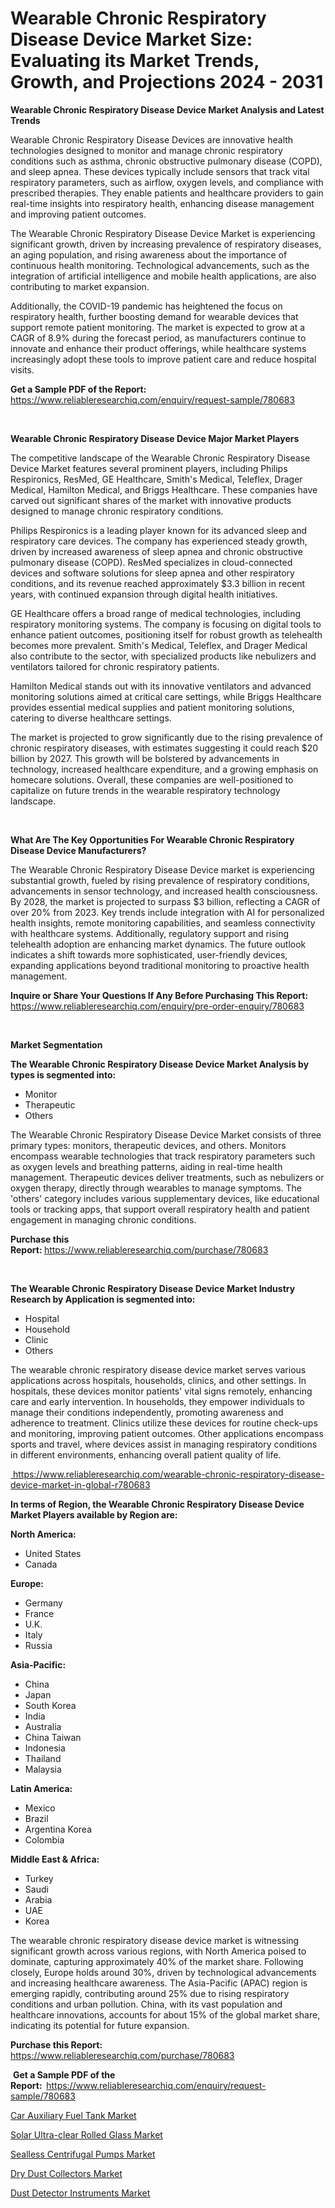 <p><h1>Wearable Chronic Respiratory Disease Device Market Size: Evaluating its Market Trends, Growth, and Projections 2024 - 2031</h1></p><p><strong>Wearable Chronic Respiratory Disease Device Market Analysis and Latest Trends</strong></p>
<p><p>Wearable Chronic Respiratory Disease Devices are innovative health technologies designed to monitor and manage chronic respiratory conditions such as asthma, chronic obstructive pulmonary disease (COPD), and sleep apnea. These devices typically include sensors that track vital respiratory parameters, such as airflow, oxygen levels, and compliance with prescribed therapies. They enable patients and healthcare providers to gain real-time insights into respiratory health, enhancing disease management and improving patient outcomes.</p><p>The Wearable Chronic Respiratory Disease Device Market is experiencing significant growth, driven by increasing prevalence of respiratory diseases, an aging population, and rising awareness about the importance of continuous health monitoring. Technological advancements, such as the integration of artificial intelligence and mobile health applications, are also contributing to market expansion. </p><p>Additionally, the COVID-19 pandemic has heightened the focus on respiratory health, further boosting demand for wearable devices that support remote patient monitoring. The market is expected to grow at a CAGR of 8.9% during the forecast period, as manufacturers continue to innovate and enhance their product offerings, while healthcare systems increasingly adopt these tools to improve patient care and reduce hospital visits.</p></p>
<p><strong>Get a Sample PDF of the Report:&nbsp;</strong> <a href="https://www.reliableresearchiq.com/enquiry/request-sample/780683?utm_campaign=1144&utm_medium=2&utm_source=Github&utm_content=ia&utm_term=15102024&utm_id=wearable-chronic-respiratory-disease-device">https://www.reliableresearchiq.com/enquiry/request-sample/780683</a></p>
<p>&nbsp;</p>
<p><strong>Wearable Chronic Respiratory Disease Device Major Market Players</strong></p>
<p><p>The competitive landscape of the Wearable Chronic Respiratory Disease Device Market features several prominent players, including Philips Respironics, ResMed, GE Healthcare, Smith's Medical, Teleflex, Drager Medical, Hamilton Medical, and Briggs Healthcare. These companies have carved out significant shares of the market with innovative products designed to manage chronic respiratory conditions.</p><p>Philips Respironics is a leading player known for its advanced sleep and respiratory care devices. The company has experienced steady growth, driven by increased awareness of sleep apnea and chronic obstructive pulmonary disease (COPD). ResMed specializes in cloud-connected devices and software solutions for sleep apnea and other respiratory conditions, and its revenue reached approximately $3.3 billion in recent years, with continued expansion through digital health initiatives.</p><p>GE Healthcare offers a broad range of medical technologies, including respiratory monitoring systems. The company is focusing on digital tools to enhance patient outcomes, positioning itself for robust growth as telehealth becomes more prevalent. Smith's Medical, Teleflex, and Drager Medical also contribute to the sector, with specialized products like nebulizers and ventilators tailored for chronic respiratory patients.</p><p>Hamilton Medical stands out with its innovative ventilators and advanced monitoring solutions aimed at critical care settings, while Briggs Healthcare provides essential medical supplies and patient monitoring solutions, catering to diverse healthcare settings.</p><p>The market is projected to grow significantly due to the rising prevalence of chronic respiratory diseases, with estimates suggesting it could reach $20 billion by 2027. This growth will be bolstered by advancements in technology, increased healthcare expenditure, and a growing emphasis on homecare solutions. Overall, these companies are well-positioned to capitalize on future trends in the wearable respiratory technology landscape.</p></p>
<p>&nbsp;</p>
<p><strong>What Are The Key Opportunities For Wearable Chronic Respiratory Disease Device Manufacturers?</strong></p>
<p><p>The Wearable Chronic Respiratory Disease Device market is experiencing substantial growth, fueled by rising prevalence of respiratory conditions, advancements in sensor technology, and increased health consciousness. By 2028, the market is projected to surpass $3 billion, reflecting a CAGR of over 20% from 2023. Key trends include integration with AI for personalized health insights, remote monitoring capabilities, and seamless connectivity with healthcare systems. Additionally, regulatory support and rising telehealth adoption are enhancing market dynamics. The future outlook indicates a shift towards more sophisticated, user-friendly devices, expanding applications beyond traditional monitoring to proactive health management.</p></p>
<p><strong>Inquire or Share Your Questions If Any Before Purchasing This Report:</strong> <a href="https://www.reliableresearchiq.com/enquiry/pre-order-enquiry/780683?utm_campaign=1144&utm_medium=2&utm_source=Github&utm_content=ia&utm_term=15102024&utm_id=wearable-chronic-respiratory-disease-device">https://www.reliableresearchiq.com/enquiry/pre-order-enquiry/780683</a></p>
<p>&nbsp;</p>
<p><strong>Market Segmentation</strong></p>
<p><strong>The Wearable Chronic Respiratory Disease Device Market Analysis by types is segmented into:</strong></p>
<p><ul><li>Monitor</li><li>Therapeutic</li><li>Others</li></ul></p>
<p><p>The Wearable Chronic Respiratory Disease Device Market consists of three primary types: monitors, therapeutic devices, and others. Monitors encompass wearable technologies that track respiratory parameters such as oxygen levels and breathing patterns, aiding in real-time health management. Therapeutic devices deliver treatments, such as nebulizers or oxygen therapy, directly through wearables to manage symptoms. The 'others' category includes various supplementary devices, like educational tools or tracking apps, that support overall respiratory health and patient engagement in managing chronic conditions.</p></p>
<p><strong>Purchase this Report:&nbsp;</strong><a href="https://www.reliableresearchiq.com/purchase/780683?utm_campaign=1144&utm_medium=2&utm_source=Github&utm_content=ia&utm_term=15102024&utm_id=wearable-chronic-respiratory-disease-device">https://www.reliableresearchiq.com/purchase/780683</a></p>
<p>&nbsp;</p>
<p><strong>The Wearable Chronic Respiratory Disease Device Market Industry Research by Application is segmented into:</strong></p>
<p><ul><li>Hospital</li><li>Household</li><li>Clinic</li><li>Others</li></ul></p>
<p><p>The wearable chronic respiratory disease device market serves various applications across hospitals, households, clinics, and other settings. In hospitals, these devices monitor patients' vital signs remotely, enhancing care and early intervention. In households, they empower individuals to manage their conditions independently, promoting awareness and adherence to treatment. Clinics utilize these devices for routine check-ups and monitoring, improving patient outcomes. Other applications encompass sports and travel, where devices assist in managing respiratory conditions in different environments, enhancing overall patient quality of life.</p></p>
<p><a href="https://www.reliableresearchiq.com/wearable-chronic-respiratory-disease-device-market-in-global-r780683?utm_campaign=1144&utm_medium=2&utm_source=Github&utm_content=ia&utm_term=15102024&utm_id=wearable-chronic-respiratory-disease-device">&nbsp;https://www.reliableresearchiq.com/wearable-chronic-respiratory-disease-device-market-in-global-r780683</a></p>
<p><strong>In terms of Region, the Wearable Chronic Respiratory Disease Device Market Players available by Region are:</strong></p>
<p>
    <p> <strong> North America: </strong>
        <ul>
            <li>United States</li>
            <li>Canada</li>
        </ul>
        </p> 
    <p> <strong> Europe: </strong>
        <ul>
            <li>Germany</li>
            <li>France</li>
            <li>U.K.</li>
            <li>Italy</li>
            <li>Russia</li>
        </ul>
        </p> 
    <p> <strong> Asia-Pacific: </strong>
        <ul>
            <li>China</li>
            <li>Japan</li>
            <li>South Korea</li>
            <li>India</li>
            <li>Australia</li>
            <li>China Taiwan</li>
            <li>Indonesia</li>
            <li>Thailand</li>
            <li>Malaysia</li>
        </ul>
        </p> 
    <p> <strong> Latin America: </strong>
        <ul>
            <li>Mexico</li>
            <li>Brazil</li>
            <li>Argentina Korea</li>
            <li>Colombia</li>
        </ul>
        </p> 
    <p> <strong> Middle East & Africa: </strong>
        <ul>
            <li>Turkey</li>
            <li>Saudi</li>
            <li>Arabia</li>
            <li>UAE</li>
            <li>Korea</li>
        </ul>
    </p>
    </p>
<p><p>The wearable chronic respiratory disease device market is witnessing significant growth across various regions, with North America poised to dominate, capturing approximately 40% of the market share. Following closely, Europe holds around 30%, driven by technological advancements and increasing healthcare awareness. The Asia-Pacific (APAC) region is emerging rapidly, contributing around 25% due to rising respiratory conditions and urban pollution. China, with its vast population and healthcare innovations, accounts for about 15% of the global market share, indicating its potential for future expansion.</p></p>
<p><strong>Purchase this Report: </strong><a href="https://www.reliableresearchiq.com/purchase/780683?utm_campaign=1144&utm_medium=2&utm_source=Github&utm_content=ia&utm_term=15102024&utm_id=wearable-chronic-respiratory-disease-device">https://www.reliableresearchiq.com/purchase/780683</a></p>
<p>&nbsp;<strong>Get a Sample PDF of the Report:&nbsp;&nbsp;</strong><a href="https://www.reliableresearchiq.com/enquiry/request-sample/780683?utm_campaign=1144&utm_medium=2&utm_source=Github&utm_content=ia&utm_term=15102024&utm_id=wearable-chronic-respiratory-disease-device">https://www.reliableresearchiq.com/enquiry/request-sample/780683</a></p>
<p><strong></strong></p>
<p><p><a href="https://www.linkedin.com/pulse/in-depth-analysis-global-car-auxiliary-fuel-tank-market-scope-kbppc?utm_campaign=1144&utm_medium=2&utm_source=Github&utm_content=ia&utm_term=15102024&utm_id=wearable-chronic-respiratory-disease-device">Car Auxiliary Fuel Tank Market</a></p><p><a href="https://www.linkedin.com/pulse/solar-ultra-clear-rolled-glass-market-penetration-strategies-414wc?utm_campaign=1144&utm_medium=2&utm_source=Github&utm_content=ia&utm_term=15102024&utm_id=wearable-chronic-respiratory-disease-device">Solar Ultra-clear Rolled Glass Market</a></p><p><a href="https://issuu.com/reportprime-2/docs/sealless-centrifugal-pumps-market-s_0d25e6c0fe4361?utm_campaign=1144&utm_medium=2&utm_source=Github&utm_content=ia&utm_term=15102024&utm_id=wearable-chronic-respiratory-disease-device">Sealless Centrifugal Pumps Market</a></p><p><a href="https://github.com/avilarotedlowkog/Market-Research-Report-List-1/blob/main/dry-dust-collectors-market.md?utm_campaign=1144&utm_medium=2&utm_source=Github&utm_content=ia&utm_term=15102024&utm_id=wearable-chronic-respiratory-disease-device">Dry Dust Collectors Market</a></p><p><a href="https://github.com/fadrijbtavist/Market-Research-Report-List-1/blob/main/dust-detector-instruments-market.md?utm_campaign=1144&utm_medium=2&utm_source=Github&utm_content=ia&utm_term=15102024&utm_id=wearable-chronic-respiratory-disease-device">Dust Detector Instruments Market</a></p></p>